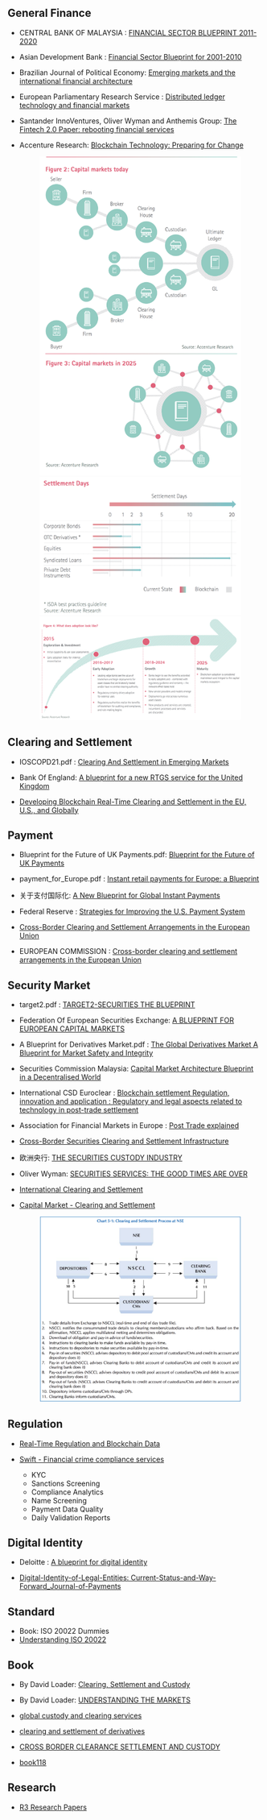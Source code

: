 ## General Finance
- CENTRAL BANK OF MALAYSIA : [FINANCIAL SECTOR BLUEPRINT 2011-2020](http://www.bnm.gov.my/files/publication/fsbp/en/BNM_FSBP_FULL_en.pdf)

- Asian Development Bank : [Financial Sector Blueprint for 2001-2010](https://www.adb.org/sites/default/files/publication/27921/cam-blueprint-2001.pdf)

- Brazilian Journal of Political Economy: [Emerging markets and the international financial architecture](http://www.scielo.br/pdf/rep/v35n2/0101-3157-rep-35-02-00285.pdf)

- European Parliamentary Research Service : [Distributed ledger technology and financial markets](http://www.europarl.europa.eu/RegData/etudes/BRIE/2016/593565/EPRS_BRI(2016)593565_EN.pdf)

- Santander InnoVentures, Oliver Wyman and Anthemis Group: [The Fintech 2.0 Paper: rebooting financial services](http://santanderinnoventures.com/wp-content/uploads/2015/06/The-Fintech-2-0-Paper.pdf)

- Accenture Research: [Blockchain Technology: Preparing for Change](https://www.accenture.com/t20160608T052656__w__/us-en/_acnmedia/PDF-5/Accenture-2016-Top-10-Challenges-04-Blockchain-Technology.pdf)

   <center><img src="future_capital_markets.png" alt="drawing" width="400"/>
   <img src="settlemnt_days.png" alt="drawing" width="400"/>
   <img src="adoption.png" alt="drawing" width="400"/></center>

## Clearing and Settlement
- IOSCOPD21.pdf : [Clearing And Settlement in Emerging Markets](https://www.iosco.org/library/pubdocs/pdf/IOSCOPD21.pdf)

- Bank Of England:  [A blueprint for a new RTGS service for the United Kingdom](https://www.bankofengland.co.uk/-/media/boe/files/payments/a-blueprint-for-a-new-rtgs-service-for-the-uk)

- [Developing Blockchain Real-Time Clearing and Settlement in the EU, U.S., and Globally](http://cjel.law.columbia.edu/preliminary-reference/2016/developing-blockchain-real-time-clearing-and-settlement-in-the-eu-u-s-and-globally-2/)

## Payment
- Blueprint for the Future of UK Payments.pdf: [Blueprint for the Future of UK Payments](https://implementation.paymentsforum.uk/sites/default/files/Consultation%20Document.pdf)

- payment_for_Europe.pdf : [Instant retail payments for Europe: a Blueprint](https://www.wsbi-esbg.org/SiteCollectionDocuments/1159.pdf)

- 关于支付国际化: [A New Blueprint for Global Instant Payments](https://iconsolutions.com/blog/beyond-babel-new-blueprint-global-instant-payments-part-1/)

- Federal Reserve : [Strategies for Improving the U.S. Payment System](https://fedpaymentsimprovement.org/wp-content/uploads/strategies-improving-us-payment-system.pdf)

- [Cross-Border Clearing and Settlement Arrangements in the European Union](https://ec.europa.eu/info/system/files/first_giovannini_report_en.pdf)

- EUROPEAN COMMISSION : [Cross-border clearing and settlement arrangements in the European Union](http://ec.europa.eu/economy_finance/publications/pages/publication1950_en.pdf)

## Security Market 
- target2.pdf : [TARGET2-SECURITIES THE BLUEPRINT](https://www.ecb.europa.eu/pub/pdf/other/t2sblueprint0703en.pdf?b49eeb389d1fe47bf5e8dcccc0cf3587)

- Federation Of European Securities Exchange: [A BLUEPRINT FOR EUROPEAN CAPITAL MARKETS](https://fese.eu/app/uploads/2018/11/141125_FESE-BluePrint.pdf)

- A Blueprint for Derivatives Market.pdf : [The Global Derivatives Market A Blueprint for Market Safety and Integrity](https://deutsche-boerse.com/resource/blob/79206/c45b15c5cf7f0531f3664d4304934961/the-global-derivatives-market-0909_de-data.pdf)

- Securities Commission Malaysia: [Capital Market Architecture Blueprint in a Decentralised World](https://castor.my/wp-content/themes/castor/assets/blueprint.pdf)

- International CSD Euroclear : [Blockchain settlement Regulation, innovation and application : Regulatory and legal aspects related to technology in post-trade settlement](https://www.euroclear.com/dam/PDFs/Blockchain/MA3880%20Blockchain%20S&M%209NOV2016.pdf)

- Association for Financial Markets in Europe : [Post Trade explained](https://www.afme.eu/globalassets/downloads/publications/afme-post-trade-explained.pdf)

- [Cross-Border Securities Clearing and Settlement Infrastructure](https://ageconsearch.umn.edu/record/26138/files/dp040287.pdf)

- 欧洲央行: [THE SECURITIES CUSTODY INDUSTRY](https://www.ecb.europa.eu/pub/pdf/scpops/ecbocp68.pdf?5ff757225862fdd1894d8dab08815b19)

-  Oliver Wyman: [SECURITIES SERVICES:  THE GOOD TIMES ARE OVER](https://www.oliverwyman.com/content/dam/oliver-wyman/global/en/2015/jun/Securities_Services_2015.pdf)

- [International Clearing and Settlement](https://www.princeton.edu/~ota/disk2/1990/9043/904308.PDF)

- [Capital Market - Clearing and Settlement](https://www.nseindia.com/education/resources/download/ismr2009ch5.pdf)
   <center><img src="post_trade.png" alt="drawing" width="400"/>

## Regulation
- [Real-Time Regulation and Blockchain Data](https://static1.squarespace.com/static/59234cbd6a496341d7c59306/t/597feb7d8419c2fefbe7e60b/1501555585537/Bandman+keynote+July+20%2C+2017+P2PFISY+-+Final+for+Publication.pdf)

- [Swift - Financial crime compliance services](https://www.swift.com/our-solutions/compliance-and-shared-services/financial-crime-compliance)
    - KYC
    - Sanctions Screening
    - Compliance Analytics
    - Name Screening
    - Payment Data Quality
    - Daily Validation Reports

## Digital Identity
- Deloitte : [A blueprint for digital identity](https://www2.deloitte.com/content/dam/Deloitte/global/Documents/Financial-Services/gx-fsi-digital-identity-online.pdf)

- [Digital-Identity-of-Legal-Entities: Current-Status-and-Way-Forward_Journal-of-Payments](https://www.gleif.org/_documents/blog/20180530-the-use-of-the-legal-entity-identifier-in-payment-systems/Gerard-Hartsink_The-Digital-Identity-of-Legal-Entities_Current-Status-and-Way-Forward_Journal-of-Payments-Strategies&Systems_Volume12_Number1.pdf)

## Standard
- Book: ISO 20022 Dummies
- [Understanding ISO 20022](https://fedpaymentsimprovement.org/wp-content/uploads/understanding-iso-20022.pdf)

## Book

- By David Loader: [Clearing, Settlement and Custody](https://www.oreilly.com/library/view/clearing-settlement-and/9780080983332/)

- By David Loader: [UNDERSTANDING THE MARKETS]()

- [global custody and clearing services](https://max.book118.com/html/2017/0731/125514430.shtm)

- [clearing and settlement of derivatives](https://max.book118.com/html/2017/0728/124809614.shtm)

- [CROSS BORDER CLEARANCE SETTLEMENT AND CUSTODY]()

- [book118](https://max.book118.com/)

## Research

- [R3 Research Papers](https://www.r3.com/research/)
